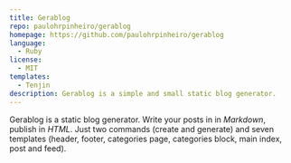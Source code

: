 ```yaml
---
title: Gerablog
repo: paulohrpinheiro/gerablog
homepage: https://github.com/paulohrpinheiro/gerablog
language:
  - Ruby
license:
  - MIT
templates:
  - Tenjin
description: Gerablog is a simple and small static blog generator.
---
```


Gerablog is a static blog generator. Write your posts in in *Markdown*, publish in *HTML*. Just two commands (create and generate) and seven templates (header, footer, categories page, categories block, main index, post and feed).
